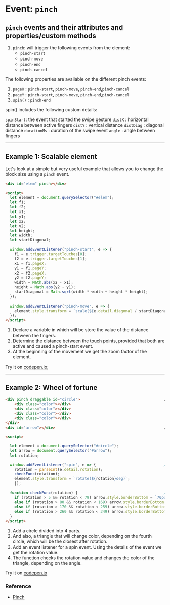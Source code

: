 # Event: `pinch`

## `pinch` events and their attributes and properties/custom methods

1. `pinch`: will trigger the following events from the element:
   * `pinch-start`
   * `pinch-move`
   * `pinch-end`
   * `pinch-cancel`

The following properties are available on the different pinch events:

1. `pageX` : `pinch-start`, `pinch-move`, `pinch-end`,`pinch-cancel`
2. `pageY` : `pinch-start`, `pinch-move`, `pinch-end`,`pinch-cancel`
3. `spin()` : `pinch-end`

spin() includes the following custom details:

`spinStart`: the event that started the swipe gesture
`distX` : horizontal distance between active fingers
`distY` : vertical distance
`distDiag` : diagonal distance
`durationMs` : duration of the swipe event
`angle` : angle between fingers
 
 ***

## Example 1: Scalable element

Let's look at a simple but very useful example that allows you to change the block size using a `pinch` event.
```html
<div id="elem" pinch></div>                                                  
   
<script>
  let element = document.querySelector("#elem");                                                                                         
  let f1;
  let f2;
  let x1;
  let y1;
  let x2;
  let y2;
  let height;
  let width;
  let startDiagonal;                                                              //[1]

  window.addEventListener("pinch-start", e => {                            
    f1 = e.trigger.targetTouches[0];
    f2 = e.trigger.targetTouches[1];
    x1 = f1.pageX;
    y1 = f1.pageY;
    x2 = f2.pageX;
    y2 = f2.pageY;
    width = Math.abs(x2 - x1);
    height = Math.abs(y2 - y1);
    startDiagonal = Math.sqrt(width * width + height * height);                   //[2]
  });
 
  window.addEventListener("pinch-move", e => {
    element.style.transform = `scale(${e.detail.diagonal / startDiagonal})`;      //[3]
  });
</script>
```
1. Declare a variable in which will be store the value of the distance between the fingers.
2. Determine the distance between the touch points, provided that both are active and caused a pinch-start event.
3. At the beginning of the movement we get the zoom factor of the element.

Try it on [codepen.io](https://codepen.io/Halochkin/pen/wRbxbj);
***
## Example 2: Wheel of fortune
```html
<div pinch draggable id="circle">                                     //[1]
    <div class="color"></div>
    <div class="color"></div>
    <div class="color"></div>
    <div class="color"></div>
</div>
<div id="arrow"></div>                                                //[2]

<script>

  let element = document.querySelector("#circle");
  let arrow = document.querySelector("#arrow");
  let rotation;

  window.addEventListener("spin", e => {                              //[3]
    rotation = parseInt(e.detail.rotation);
    checkFunc(rotation);
    element.style.transform = `rotate(${rotation}deg)`;
    });

  function checkFunc(rotation) {                                      //[4]
    if (rotation > 5 && rotation < 79) arrow.style.borderBottom = `70px solid aqua`;
    else if (rotation > 80 && rotation < 169) arrow.style.borderBottom = `70px solid tomato`;
    else if (rotation > 170 && rotation < 259) arrow.style.borderBottom = `70px solid green`;
    else if (rotation > 260 && rotation < 349) arrow.style.borderBottom = `70px solid yellow`;
  }
</script>

```
1. Add a circle divided into 4 parts.
2. And also, a triangle that will change color, depending on the fourth circle, which will be the closest after rotation.
3. Add an event listener for a spin event. Using the details of the event we get the rotation value.
4. The function checks the rotation value and changes the color of the triangle, depending on the angle.

Try it on [codepen.io](https://codepen.io/Halochkin/pen/mvWQKa)

### Reference
* [Pinch](https://developer.mozilla.org/en-US/docs/Web/API/Pointer_events/Pinch_zoom_gestures)
